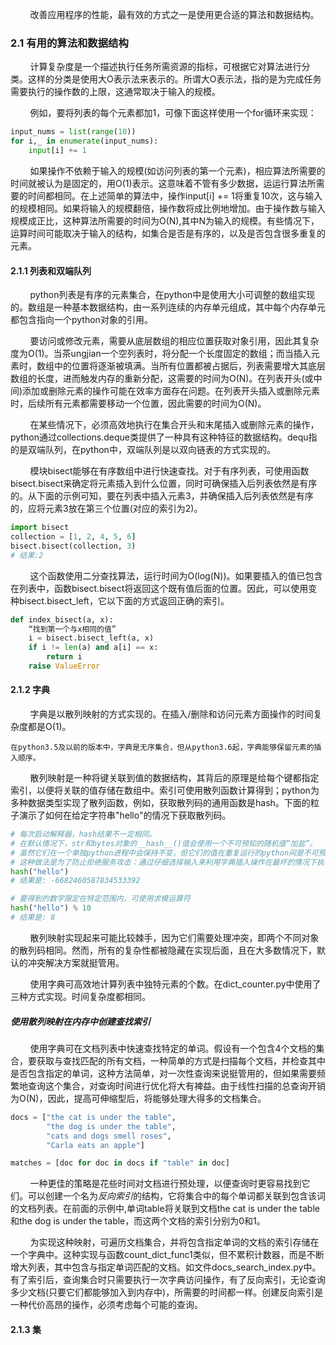 &nbsp;&nbsp;&nbsp;&nbsp;&nbsp;&nbsp;&nbsp;&nbsp;改善应用程序的性能，最有效的方式之一是使用更合适的算法和数据结构。

### 2.1 有用的算法和数据结构

&nbsp;&nbsp;&nbsp;&nbsp;&nbsp;&nbsp;&nbsp;&nbsp;计算复杂度是一个描述执行任务所需资源的指标，可根据它对算法进行分类。这样的分类是使用大O表示法来表示的。所谓大O表示法，指的是为完成任务需要执行的操作数的上限，这通常取决于输入的规模。

&nbsp;&nbsp;&nbsp;&nbsp;&nbsp;&nbsp;&nbsp;&nbsp;例如，要将列表的每个元素都加1，可像下面这样使用一个for循环来实现：
```py
input_nums = list(range(10))
for i,_ in enumerate(input_nums):
    input[i] += 1
```
&nbsp;&nbsp;&nbsp;&nbsp;&nbsp;&nbsp;&nbsp;&nbsp;如果操作不依赖于输入的规模(如访问列表的第一个元素)，相应算法所需要的时间就被认为是固定的，用O(1)表示。这意味着不管有多少数据，运运行算法所需要的时间都相同。在上述简单的算法中，操作input[i] += 1将重复10次，这与输入的规模相同。如果将输入的规模翻倍，操作数将成比例地增加。由于操作数与输入规模成正比，这种算法所需要的时间为O(N),其中N为输入的规模。有些情况下，运算时间可能取决于输入的结构，如集合是否是有序的，以及是否包含很多重复的元素。

#### 2.1.1 列表和双端队列
&nbsp;&nbsp;&nbsp;&nbsp;&nbsp;&nbsp;&nbsp;&nbsp;python列表是有序的元素集合，在python中是使用大小可调整的数组实现的。数组是一种基本数据结构，由一系列连续的内存单元组成，其中每个内存单元都包含指向一个python对象的引用。

&nbsp;&nbsp;&nbsp;&nbsp;&nbsp;&nbsp;&nbsp;&nbsp;要访问或修改元素，需要从底层数组的相应位置获取对象引用，因此其复杂度为O(1)。当茶ungjian一个空列表时，将分配一个长度固定的数组；而当插入元素时，数组中的位置将逐渐被填满。当所有位置都被占据后，列表需要增大其底层数组的长度，进而触发内存的重新分配，这需要的时间为O(N)。在列表开头(或中间)添加或删除元素的操作可能在效率方面存在问题。在列表开头插入或删除元素时，后续所有元素都需要移动一个位置，因此需要的时间为O(N)。

&nbsp;&nbsp;&nbsp;&nbsp;&nbsp;&nbsp;&nbsp;&nbsp;在某些情况下，必须高效地执行在集合开头和末尾插入或删除元素的操作，python通过collections.deque类提供了一种具有这种特征的数据结构。dequ指的是双端队列，在python中，双端队列是以双向链表的方式实现的。

&nbsp;&nbsp;&nbsp;&nbsp;&nbsp;&nbsp;&nbsp;&nbsp;模块bisect能够在有序数组中进行快速查找。对于有序列表，可使用函数bisect.bisect来确定将元素插入到什么位置，同时可确保插入后列表依然是有序的。从下面的示例可知，要在列表中插入元素3，并确保插入后列表依然是有序的，应将元素3放在第三个位置(对应的索引为2)。
```py
import bisect
collection = [1, 2, 4, 5, 6]
bisect.bisect(collection, 3)
# 结果:2
```
&nbsp;&nbsp;&nbsp;&nbsp;&nbsp;&nbsp;&nbsp;&nbsp;这个函数使用二分查找算法，运行时间为O(log(N))。如果要插入的值已包含在列表中，函数bisect.bisect将返回这个既有值后面的位置。因此，可以使用变种bisect.bisect_left，它以下面的方式返回正确的索引。
```py
def index_bisect(a, x):
    “找到第一个与x相同的值”
    i = bisect.bisect_left(a, x)
    if i != len(a) and a[i] == x:
        return i
    raise ValueError
```

#### 2.1.2 字典
&nbsp;&nbsp;&nbsp;&nbsp;&nbsp;&nbsp;&nbsp;&nbsp;字典是以散列映射的方式实现的。在插入/删除和访问元素方面操作的时间复杂度都是O(1)。
```text
在python3.5及以前的版本中，字典是无序集合，但从python3.6起，字典能够保留元素的插入顺序。
```
&nbsp;&nbsp;&nbsp;&nbsp;&nbsp;&nbsp;&nbsp;&nbsp;散列映射是一种将键关联到值的数据结构，其背后的原理是给每个键都指定索引，以便将关联的值存储在数组中。索引可使用散列函数计算得到；python为多种数据类型实现了散列函数，例如，获取散列码的通用函数是hash。下面的粒子演示了如何在给定字符串"hello"的情况下获取散列码。
```py
# 每次启动解释器，hash结果不一定相同。
# 在默认情况下，str和bytes对象的__hash__()值会使用一个不可预知的随机值“加盐”。
# 虽然它们在一个单独python进程中会保持不变，但它们的值在重复运行的python间是不可预测的。
# 这种做法是为了防止拒绝服务攻击：通过仔细选择输入来利用字典插入操作在最坏的情况下执行效率即O(n^2)复杂度。
hash("hello")
# 结果是: -6682460587834533392

# 要得到的数字限定在特定范围内，可使用求模运算符
hash("hello") % 10
# 结果是: 8
```
&nbsp;&nbsp;&nbsp;&nbsp;&nbsp;&nbsp;&nbsp;&nbsp;散列映射实现起来可能比较棘手，因为它们需要处理冲突，即两个不同对象的散列码相同。然而，所有的复杂性都被隐藏在实现后面，且在大多数情况下，默认的冲突解决方案就挺管用。

&nbsp;&nbsp;&nbsp;&nbsp;&nbsp;&nbsp;&nbsp;&nbsp;使用字典可高效地计算列表中独特元素的个数。在dict_counter.py中使用了三种方式实现。时间复杂度都相同。

##### 使用散列映射在内存中创建查找索引
&nbsp;&nbsp;&nbsp;&nbsp;&nbsp;&nbsp;&nbsp;&nbsp;使用字典可在文档列表中快速查找特定的单词。假设有一个包含4个文档的集合，要获取与查找匹配的所有文档，一种简单的方式是扫描每个文档，并检查其中是否包含指定的单词，这种方法简单，对一次性查询来说挺管用的，但如果需要频繁地查询这个集合，对查询时间进行优化将大有裨益。由于线性扫描的总查询开销为O(N)，因此，提高可伸缩型后，将能够处理大得多的文档集合。
```py
docs = ["the cat is under the table",
        "the dog is under the table",
        "cats and dogs smell roses",
        "Carla eats an apple"]

matches = [doc for doc in docs if "table" in doc]
```
&nbsp;&nbsp;&nbsp;&nbsp;&nbsp;&nbsp;&nbsp;&nbsp;一种更佳的策略是花些时间对文档进行预处理，以便查询时更容易找到它们。可以创建一个名为*反向索引*的结构，它将集合中的每个单词都关联到包含该词的文档列表。在前面的示例中,单词table将关联到文档the cat is under the table和the dog is under the table，而这两个文档的索引分别为0和1。

&nbsp;&nbsp;&nbsp;&nbsp;&nbsp;&nbsp;&nbsp;&nbsp;为实现这种映射，可遍历文档集合，并将包含指定单词的文档的索引存储在一个字典中。这种实现与函数count_dict_func1类似，但不累积计数器，而是不断增大列表，其中包含与指定单词匹配的文档。如文件docs_search_index.py中。有了索引后，查询集合时只需要执行一次字典访问操作，有了反向索引，无论查询多少文档(只要它们都能够加入到内存中)，所需要的时间都一样。创建反向索引是一种代价高昂的操作，必须考虑每个可能的查询。

#### 2.1.3 集
&nbsp;&nbsp;&nbsp;&nbsp;&nbsp;&nbsp;&nbsp;&nbsp;
